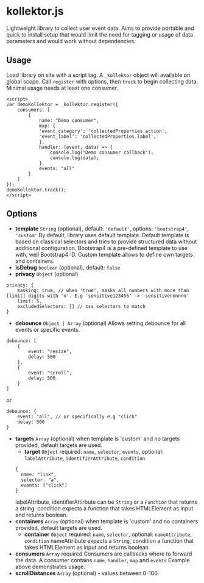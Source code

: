 # kollektor.js
Lightweight library to collect user event data.
Aims to provide portable and quick to install setup that would limit the need for tagging or usage of data parameters and would work without dependencies.

## Usage
Load library on site with a script tag. A `_kollektor` object will available on global scope. 
Call `register` with options, then `track` to begin collecting data. Minimal usage needs at least one consumer.

```
<script>
var demoKollektor = _kollektor.register({
    consumers: [
        {
            name: "Demo consumer",
            map: {
            'event_category': 'collectedProperties.action',
            'event_label': 'collectedProperties.label',
            },
            handler: (event, data) => {
                console.log("Demo consumer callback");
                console.log(data);
            },
            events: "all"
        }
    ]
});
demoKollektor.track();
</script>
```

## Options
- **template** `String` (optional), default: `'default'`, options: `'bootstrap4'`, `'custom'`
By default, library uses default template. Default template is based on classical selectors and tries to provide structured data without additional configuration. Bootstrap4 is a pre-defined template to use with, well Bootstrap4 :D.
Custom template allows to define own targets and containers.
- **isDebug** `boolean` (optional), default: `false`
- **privacy** `Object` (optional)
```
privacy: {
    masking: true, // when 'true', masks all numbers with more than [limit] digits with 'n'. E.g 'sensitive123456' -> 'sensitivennnnnn'
    limit: 5,
    excludedSelectors: [] // css selectors to match
}
```
- **debounce** `Object | Array` (optional)
Allows setting debounce for all events or specific events.
```
debounce: [
    {
        event: "resize",
        delay: 500
    },
    {
        event: "scroll",
        delay: 500
    }
]
```
or 
```
debounce: {
    event: "all", // or specifically e.g "click"
    delay: 500
}
```
- **targets** `Array` (optional) when template is 'custom' and no targets provided, default targets are used.
  - **target** `Object` required: `name`, `selector`, `events`, optional: `labelAttribute`, `identifierAttribute`, `condition`
  ```
  {
    name: "link",
    selector: "a",
    events: ["click"]
  }
  ```
  labelAttribute, identifierAttirbute can be `String` or a `Function` that returns a string.
  condition expects a function that takes HTMLElement as input and returns boolean.
- **containers** `Array` (optional) when template is 'custom' and no containers provided, default targets are used.
  - **container** `Object` required: `name`, `selector`, optional: `nameAttribute`, `condition`
  nameAttribute expects a `String`, condition a function that takes HTMLElement as input and returns boolean
- **consumers** `Array` required
Consumers are callbacks where to forward the data. A consumer contains `name`, `handler`, `map` and `events`
Example above demonstrates usage.
- **scrollDistances** `Array` (optional) - values between 0-100.



